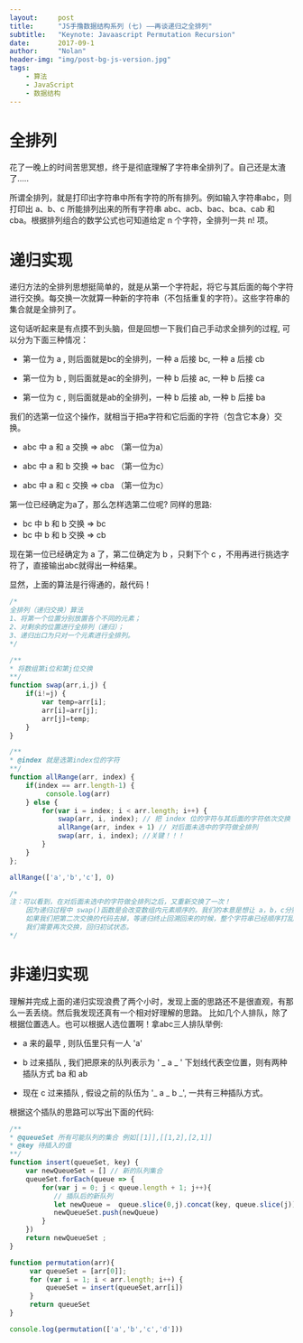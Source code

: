 ```yaml
---
layout:     post
title:      "JS手撸数据结构系列 (七) ——再谈递归之全排列"
subtitle:   "Keynote: Javaascript Permutation Recursion"
date:       2017-09-1
author:     "Nolan"
header-img: "img/post-bg-js-version.jpg"
tags:
    - 算法
    - JavaScript
    - 数据结构
---
```

# 全排列
 
花了一晚上的时间苦思冥想，终于是彻底理解了字符串全排列了。自己还是太渣了.....

所谓全排列，就是打印出字符串中所有字符的所有排列。例如输入字符串abc，则打印出 a、b、c 所能排列出来的所有字符串 abc、acb、bac、bca、cab 和 cba。根据排列组合的数学公式也可知道给定 n 个字符，全排列一共 n! 项。

# 递归实现
递归方法的全排列思想挺简单的，就是从第一个字符起，将它与其后面的每个字符
进行交换。每交换一次就算一种新的字符串（不包括重复的字符）。这些字符串的集合就是全排列了。

这句话听起来是有点摸不到头脑，但是回想一下我们自己手动求全排列的过程, 可以分为下面三种情况：

  * 第一位为 a , 则后面就是bc的全排列，一种 a 后接 bc, 一种 a 后接 cb

  * 第一位为 b , 则后面就是ac的全排列，一种 b 后接 ac, 一种 b 后接 ca

  * 第一位为 c , 则后面就是ab的全排列，一种 b 后接 ab, 一种 b 后接 ba

我们的选第一位这个操作，就相当于把a字符和它后面的字符（包含它本身）交换。
  * abc 中 a 和 a 交换  => abc （第一位为a）

  * abc 中 a 和 b 交换  => bac （第一位为c）

  * abc 中 a 和 c 交换  => cba （第一位为c）

第一位已经确定为a了，那么怎样选第二位呢? 同样的思路:

  * bc 中 b 和 b 交换  => bc
  * bc 中 b 和 b 交换  => cb

现在第一位已经确定为 a 了，第二位确定为 b ，只剩下个 c ，不用再进行挑选字符了，直接输出abc就得出一种结果。

显然，上面的算法是行得通的，敲代码！


``` javascript
/*
全排列（递归交换）算法
1、将第一个位置分别放置各个不同的元素；
2、对剩余的位置进行全排列（递归）；
3、递归出口为只对一个元素进行全排列。
*/

/**
* 将数组第i位和第j位交换
**/
function swap(arr,i,j) {
    if(i!=j) {
        var temp=arr[i];
        arr[i]=arr[j];
        arr[j]=temp;
    }
}

/**
* @index 就是选第index位的字符
**/
function allRange(arr, index) {
    if(index == arr.length-1) {
         console.log(arr)
    } else {
        for(var i = index; i < arr.length; i++) {
            swap(arr, i, index); // 把 index 位的字符与其后面的字符依次交换
            allRange(arr, index + 1) // 对后面未选中的字符做全排列
            swap(arr, i, index); //关键！！！
        }
    }
};

allRange(['a','b','c'], 0)

/*
注：可以看到，在对后面未选中的字符做全排列之后，又重新交换了一次！
    因为递归过程中 swap()函数是会改变数组内元素顺序的。我们的本意是想让 a，b，c分别为头部一次
    如果我们把第二次交换的代码去掉，等递归终止回溯回来的时候，整个字符串已经顺序打乱了
    我们需要再次交换，回归初试状态。
*/

```

# 非递归实现

理解并完成上面的递归实现浪费了两个小时，发现上面的思路还不是很直观，有那么一丢丢绕。然后我发现还真有一个相对好理解的思路。
比如几个人排队，除了根据位置选人。也可以根据人选位置啊！拿abc三人排队举例:
  * a 来的最早 , 则队伍里只有一人 'a'

  * b 过来插队 , 我们把原来的队列表示为 ' _ a _ '  下划线代表空位置，则有两种插队方式 ba 和 ab

  * 现在 c 过来插队 , 假设之前的队伍为 '_ a _ b _', 一共有三种插队方式。

 根据这个插队的思路可以写出下面的代码:


``` javascript
/**
* @queueSet 所有可能队列的集合 例如[[1]],[[1,2],[2,1]]
* @key 待插入的值
**/
function insert(queueSet, key) {
    var newQueueSet = [] // 新的队列集合
    queueSet.forEach(queue => {
        for(var j = 0; j < queue.length + 1; j++){
           // 插队后的新队列
           let newQueue =  queue.slice(0,j).concat(key, queue.slice(j));
           newQueueSet.push(newQueue)
        }
    })
    return newQueueSet ;
}

function permutation(arr){
     var queueSet = [arr[0]];
     for (var i = 1; i < arr.length; i++) {
         queueSet = insert(queueSet,arr[i])
     }
     return queueSet
}

console.log(permutation(['a','b','c','d']))
```

